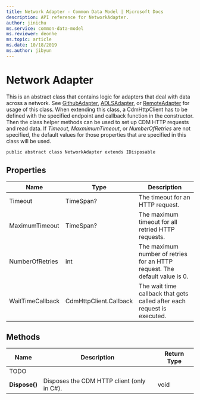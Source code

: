 ```yaml
---
title: Network Adapter - Common Data Model | Microsoft Docs
description: API reference for NetworkAdapter.
author: jinichu
ms.service: common-data-model
ms.reviewer: deonhe 
ms.topic: article
ms.date: 10/18/2019
ms.author: jibyun
---
```


# Network Adapter

This is an abstract class that contains logic for adapters that deal with data across a network. See [GithubAdapter](githubadapter.md), [ADLSAdapter](adlsadapter.md), or [RemoteAdapter](remoteadapter.md) for usage of this class. When extending this class, a CdmHttpClient has to be defined with the specified endpoint and callback function in the constructor. Then the class helper methods can be used to set up CDM HTTP requests and read data. If *Timeout*, *MaxmimumTimeout*, or *NumberOfRetries* are not specified, the default values for those properties that are specified in this class will be used. 

```
public abstract class NetworkAdapter extends IDisposable
```

## Properties
|Name|Type|Description|
|---|---|---|
|Timeout|TimeSpan?|The timeout for an HTTP request.|
|MaximumTimeout|TimeSpan?|The maximum timeout for all retried HTTP requests.|
|NumberOfRetries|int|The maximum number of retries for an HTTP request. The default value is 0.|
|WaitTimeCallback|CdmHttpClient.Callback|The wait time callback that gets called after each request is executed.|

## Methods
|Name|Description|Return Type|
|---|---|---|
|TODO|
|**Dispose()**|Disposes the CDM HTTP client (only in C#).|void|


